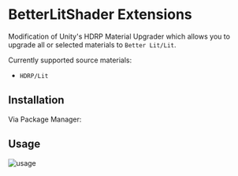 # BetterLitShader Extensions

Modification of Unity's HDRP Material Upgrader which allows you to upgrade all or selected materials to `Better Lit/Lit`.

Currently supported source materials:

* `HDRP/Lit`

## Installation

Via Package Manager:



## Usage

![usage](https://user-images.githubusercontent.com/10963432/118094148-a652a100-b3ce-11eb-8a7b-340ecec38bb6.png)




